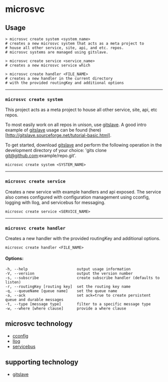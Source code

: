 # microsvc

## Usage

```
> microsvc create system <system_name>
# creates a new microsvc system that acts as a meta project to
# house all other service, site, api, and etc. repos.
# microsvc systems are managed using gitslave.

> microsvc create service <service_name>
# creates a new microsvc service which

> microsvc create handler <FILE_NAME>
# creates a new handler in the current directory
# with the provided routingKey and additional options
```

---

### ```microsvc create system```

This project acts as a meta project to house all other service, site, api, etc repos.

To most easily work on all repos in unison, use [gitslave](http://gitslave.sourceforge.net/). A good intro example of [gitslave](http://gitslave.sourceforge.net/) usage can be found (here)[http://gitslave.sourceforge.net/tutorial-basic.html].

To get started, download [gitslave](http://gitslave.sourceforge.net/) and perform the following operation in the development directory of your choice: 'gits clone git@github.com:example/repo.git'.

```
microsvc create system <SYSTEM_NAME>
```

---

### ```microsvc create service```

Creates a new service with example handlers and api exposed. The service also comes configured with configuration management using cconfig, logging with llog, and servicebus for messaging.

```
microsvc create service <SERVICE_NAME>
```

---

### ```microsvc create handler```

Creates a new handler with the provided routingKey and additional options.

```
microsvc create handler <FILE_NAME>
```

#### Options:

```
-h, --help                      output usage information
-V, --version                   output the version number
-s, --subscribe                 create subscribe handler (defaults to listen)
-r, --routingKey [routing key]  set the routing key name
-q, --queueName [queue name]    set the queue name
-a, --ack                       set ack=true to create persistent queue and durable messages
-t, --type [message type]       filter to a specific message type
-w, --where [where clause]      provide a where clause
```

## microsvc technology

* [cconfig](https://github.com/mateodelnorte/cconfig)
* [llog](https://github.com/mateodelnorte/llog)
* [servicebus](https://github.com/mateodelnorte/servicebus)

## supporting technology

* [gitslave](http://gitslave.sourceforge.net/)
